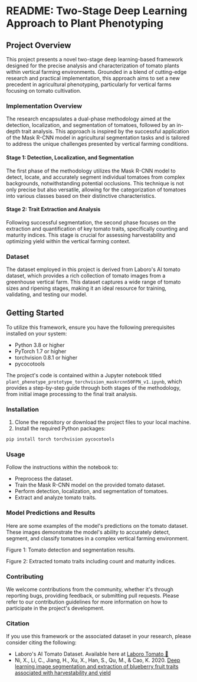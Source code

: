 # README: Two-Stage Deep Learning Approach to Plant Phenotyping

## Project Overview

This project presents a novel two-stage deep learning-based framework designed for the precise analysis and characterization of tomato plants within vertical farming environments. Grounded in a blend of cutting-edge research and practical implementation, this approach aims to set a new precedent in agricultural phenotyping, particularly for vertical farms focusing on tomato cultivation.

### Implementation Overview

The research encapsulates a dual-phase methodology aimed at the detection, localization, and segmentation of tomatoes, followed by an in-depth trait analysis. This approach is inspired by the successful application of the Mask R-CNN model in agricultural segmentation tasks and is tailored to address the unique challenges presented by vertical farming conditions.

#### Stage 1: Detection, Localization, and Segmentation

The first phase of the methodology utilizes the Mask R-CNN model to detect, locate, and accurately segment individual tomatoes from complex backgrounds, notwithstanding potential occlusions. This technique is not only precise but also versatile, allowing for the categorization of tomatoes into various classes based on their distinctive characteristics.

#### Stage 2: Trait Extraction and Analysis

Following successful segmentation, the second phase focuses on the extraction and quantification of key tomato traits, specifically counting and maturity indices. This stage is crucial for assessing harvestability and optimizing yield within the vertical farming context.

### Dataset

The dataset employed in this project is derived from Laboro's AI tomato dataset, which provides a rich collection of tomato images from a greenhouse vertical farm. This dataset captures a wide range of tomato sizes and ripening stages, making it an ideal resource for training, validating, and testing our model.

## Getting Started

To utilize this framework, ensure you have the following prerequisites installed on your system:

- Python 3.8 or higher
- PyTorch 1.7 or higher
- torchvision 0.8.1 or higher
- pycocotools

The project's code is contained within a Jupyter notebook titled `plant_phenotype_prototype_torchvision_maskrcnn50FPN_v1.ipynb`, which provides a step-by-step guide through both stages of the methodology, from initial image processing to the final trait analysis.

### Installation

1. Clone the repository or download the project files to your local machine.
2. Install the required Python packages:

```bash
pip install torch torchvision pycocotools
```


### Usage

Follow the instructions within the notebook to:

- Preprocess the dataset.
- Train the Mask R-CNN model on the provided tomato dataset.
- Perform detection, localization, and segmentation of tomatoes.
- Extract and analyze tomato traits.

### Model Predictions and Results

Here are some examples of the model's predictions on the tomato dataset. These images demonstrate the model's ability to accurately detect, segment, and classify tomatoes in a complex vertical farming environment.


Figure 1: Tomato detection and segmentation results.





Figure 2: Extracted tomato traits including count and maturity indices.


### Contributing

We welcome contributions from the community, whether it's through reporting bugs, providing feedback, or submitting pull requests. Please refer to our contribution guidelines for more information on how to participate in the project's development.

### Citation

If you use this framework or the associated dataset in your research, please consider citing the following:

- Laboro's AI Tomato Dataset. Available here at [Laboro Tomato 🍅](https://github.com/laboroai/LaboroTomato/tree/master)
- Ni, X., Li, C., Jiang, H., Xu, X., Han, S., Qu, M., & Cao, K. 2020. [Deep learning image segmentation and extraction of blueberry fruit traits associated with harvestability and yield](https://www.nature.com/articles/s41438-020-0323-3)
